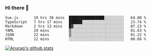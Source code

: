 ### Hi there 👋



<!--
**webB1an/webB1an** is a ✨ _special_ ✨ repository because its `README.md` (this file) appears on your GitHub profile.

Here are some ideas to get you started:

- 🔭 I’m currently working on ...
- 🌱 I’m currently learning ...
- 👯 I’m looking to collaborate on ...
- 🤔 I’m looking for help with ...
- 💬 Ask me about ...
- 📫 How to reach me: ...
- 😄 Pronouns: ...
- ⚡ Fun fact: ...
-->

<!--START_SECTION:waka-->

```text
Vue.js       19 hrs 38 mins  ████████████████░░░░░░░░░   64.00 %
TypeScript   7 hrs 17 mins   ██████░░░░░░░░░░░░░░░░░░░   23.74 %
Markdown     2 hrs 13 mins   █▓░░░░░░░░░░░░░░░░░░░░░░░   07.23 %
YAML         29 mins         ▒░░░░░░░░░░░░░░░░░░░░░░░░   01.63 %
JSON         22 mins         ▒░░░░░░░░░░░░░░░░░░░░░░░░   01.22 %
HTML         12 mins         ░░░░░░░░░░░░░░░░░░░░░░░░░   00.66 %
```

<!--END_SECTION:waka-->


[![Anurag's github stats](https://github-readme-stats.vercel.app/api?username=webB1an&show_icons=true&theme=radical)](https://github.com/anuraghazra/github-readme-stats)

